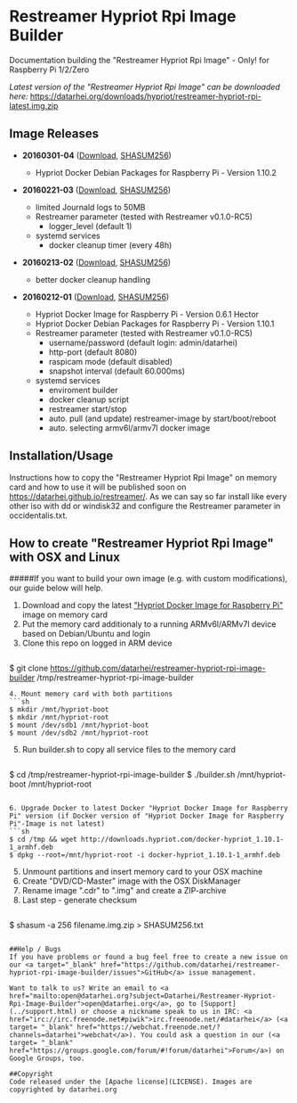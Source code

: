 # Restreamer Hypriot Rpi Image Builder
Documentation building the "Restreamer Hypriot Rpi Image" - Only! for Raspberry Pi 1/2/Zero

*Latest version of the "Restreamer Hypriot Rpi Image" can be downloaded here:*  <a target="_blank" href="https://datarhei.org/downloads/hypriot/restreamer-hypriot-rpi-latest.img.zip">https://datarhei.org/downloads/hypriot/restreamer-hypriot-rpi-latest.img.zip</a>  

## Image Releases

* **20160301-04** (<a target="_blank" href="https://datarhei.org/downloads/hypriot/restreamer-hypriot-rpi-20160301-04.img.zip">Download</a>, <a target="_blank" href="https://datarhei.org/downloads/hypriot/SHASUM256.txt">SHASUM256</a>)
  * Hypriot Docker Debian Packages for Raspberry Pi - Version 1.10.2

* **20160221-03** (<a target="_blank" href="https://datarhei.org/downloads/hypriot/restreamer-hypriot-rpi-20160221-03.img.zip">Download</a>, <a target="_blank" href="https://datarhei.org/downloads/hypriot/SHASUM256.txt">SHASUM256</a>)
  * limited Journald logs to 50MB
  * Restreamer parameter (tested with Restreamer v0.1.0-RC5)
    * logger_level (default 1)
  * systemd services
    * docker cleanup timer (every 48h)

* **20160213-02** (<a target="_blank" href="https://datarhei.org/downloads/hypriot/restreamer-hypriot-rpi-20160213-02.img.zip">Download</a>, <a target="_blank" href="https://datarhei.org/downloads/hypriot/SHASUM256.txt">SHASUM256</a>)
  * better docker cleanup handling 

* **20160212-01** (<a target="_blank" href="https://datarhei.org/downloads/hypriot/restreamer-hypriot-rpi-20160212-01.img.zip">Download</a>, <a target="_blank" href="https://datarhei.org/downloads/hypriot/SHASUM256.txt">SHASUM256</a>)
  * Hypriot Docker Image for Raspberry Pi - Version 0.6.1 Hector
  * Hypriot Docker Debian Packages for Raspberry Pi - Version 1.10.1
  * Restreamer parameter (tested with Restreamer v0.1.0-RC5)
    * username/password (default login: admin/datarhei)
    * http-port (default 8080)
    * raspicam mode (default disabled)
    * snapshot interval (default 60.000ms)
  * systemd services
    * enviroment builder
    * docker cleanup script
    * restreamer start/stop
    * auto. pull (and update) restreamer-image by start/boot/reboot
    * auto. selecting armv6l/armv7l docker image

## Installation/Usage
Instructions how to copy the "Restreamer Hypriot Rpi Image" on memory card and how to use it will be published soon on <a target="_blank" href="https://datarhei.github.io/restreamer/">https://datarhei.github.io/restreamer/</a>. As we can say so far install like every other iso with dd or windisk32 and configure the Restreamer parameter in occidentalis.txt.

## How to create "Restreamer Hypriot Rpi Image" with OSX and Linux
#####If you want to build your own image (e.g. with custom modifications), our guide below will help.
1. Download and copy the latest <a target= "_blank" href="http://blog.hypriot.com/downloads/">"Hypriot Docker Image for Raspberry Pi"</a> image on memory card
2. Put the memory card additionaly to a running ARMv6l/ARMv7l device based on Debian/Ubuntu and login
3. Clone this repo on logged in ARM device
   ```sh
$ git clone https://github.com/datarhei/restreamer-hypriot-rpi-image-builder /tmp/restreamer-hypriot-rpi-image-builder

   ```
4. Mount memory card with both partitions
   ```sh
$ mkdir /mnt/hypriot-boot
$ mkdir /mnt/hypriot-root
$ mount /dev/sdb1 /mnt/hypriot-boot
$ mount /dev/sdb2 /mnt/hypriot-root
   ```

5. Run builder.sh to copy all service files to the memory card
   ```sh
$ cd /tmp/restreamer-hypriot-rpi-image-builder
$ ./builder.sh /mnt/hypriot-boot /mnt/hypriot-root
   ```

6. Upgrade Docker to latest Docker "Hypriot Docker Image for Raspberry Pi" version (if Docker version of "Hypriot Docker Image for Raspberry Pi"-Image is not latest)
   ```sh
$ cd /tmp && wget http://downloads.hypriot.com/docker-hypriot_1.10.1-1_armhf.deb
$ dpkg --root=/mnt/hypriot-root -i docker-hypriot_1.10.1-1_armhf.deb
   ```

5. Unmount partitions and insert memory card to your OSX machine
6. Create "DVD/CD-Master" image with the OSX DiskManager
7. Rename image ".cdr" to ".img" and create a ZIP-archive
8. Last step - generate checksum   
   ```sh
$ shasum -a 256 filename.img.zip > SHASUM256.txt

   ```

##Help / Bugs
If you have problems or found a bug feel free to create a new issue on our <a target="_blank" href="https://github.com/datarhei/restreamer-hypriot-rpi-image-builder/issues">GitHub</a> issue management.

Want to talk to us? Write an email to <a href="mailto:open@datarhei.org?subject=Datarhei/Restreamer-Hypriot-Rpi-Image-Builder">open@datarhei.org</a>, go to [Support](../support.html) or choose a nickname speak to us in IRC: <a href="irc://irc.freenode.net#piwik">irc.freenode.net/#datarhei</a> (<a target= "_blank" href="https://webchat.freenode.net/?channels=datarhei">webchat</a>). You could ask a question in our (<a target= "_blank" href="https://groups.google.com/forum/#!forum/datarhei">Forum</a>) on Google Groups, too.

##Copyright
Code released under the [Apache license](LICENSE). Images are copyrighted by datarhei.org
